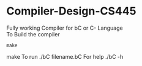 # Compiler-Design-CS445
Fully working Compiler for bC or C- Language  
 To Build the compiler
 ```properties
make
```  
  make
 To run 
  ./bC filename.bC
 For help
  ./bC -h
